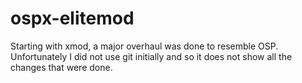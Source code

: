 # ospx-elitemod
Starting with xmod, a major overhaul was done to resemble OSP.  Unfortunately I did not use git initially and so it does not show all the changes that were done.  
